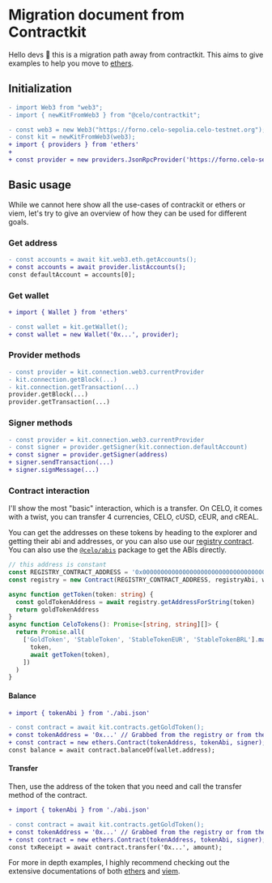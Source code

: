 # Migration document from Contractkit

Hello devs 🌱 this is a migration path away from contractkit. This aims to give examples to help you move to [ethers](https://docs.ethers.org/).

## Initialization

```diff
- import Web3 from "web3";
- import { newKitFromWeb3 } from "@celo/contractkit";

- const web3 = new Web3("https://forno.celo-sepolia.celo-testnet.org");
- const kit = newKitFromWeb3(web3);
+ import { providers } from 'ethers'
+
+ const provider = new providers.JsonRpcProvider('https://forno.celo-sepolia.celo-testnet.org')
```

## Basic usage

While we cannot here show all the use-cases of contrackit or ethers or viem, let's try to give an overview of how they can be used for different goals.

### Get address

```diff
- const accounts = await kit.web3.eth.getAccounts();
+ const accounts = await provider.listAccounts();
const defaultAccount = accounts[0];
```

### Get wallet

```diff
+ import { Wallet } from 'ethers'

- const wallet = kit.getWallet();
+ const wallet = new Wallet('0x...', provider);
```

### Provider methods

```diff
- const provider = kit.connection.web3.currentProvider
- kit.connection.getBlock(...)
- kit.connection.getTransaction(...)
provider.getBlock(...)
provider.getTransaction(...)
```

### Signer methods

```diff
- const provider = kit.connection.web3.currentProvider
- const signer = provider.getSigner(kit.connection.defaultAccount)
+ const signer = provider.getSigner(address)
+ signer.sendTransaction(...)
+ signer.signMessage(...)
```

### Contract interaction

I'll show the most "basic" interaction, which is a transfer. On CELO, it comes with a twist, you can transfer 4 currencies, CELO, cUSD, cEUR, and cREAL.

You can get the addresses on these tokens by heading to the explorer and getting their abi and addresses, or you can also use our [registry contract](https://docs.celo.org/developer/contractkit/contracts-wrappers-registry). You can also use the [`@celo/abis`](https://www.npmjs.com/package/@celo/abis) package to get the ABIs directly.

```ts
// this address is constant
const REGISTRY_CONTRACT_ADDRESS = '0x000000000000000000000000000000000000ce10'
const registry = new Contract(REGISTRY_CONTRACT_ADDRESS, registryAbi, wallet)

async function getToken(token: string) {
  const goldTokenAddress = await registry.getAddressForString(token)
  return goldTokenAddress
}
async function CeloTokens(): Promise<[string, string][]> {
  return Promise.all(
    ['GoldToken', 'StableToken', 'StableTokenEUR', 'StableTokenBRL'].map(async (token) => [
      token,
      await getToken(token),
    ])
  )
}
```

#### Balance

```diff
+ import { tokenAbi } from './abi.json'

- const contract = await kit.contracts.getGoldToken();
+ const tokenAddress = '0x...' // Grabbed from the registry or from the explorer
+ const contract = new ethers.Contract(tokenAddress, tokenAbi, signer);
const balance = await contract.balanceOf(wallet.address);
```

#### Transfer

Then, use the address of the token that you need and call the transfer method of the contract.

```diff
+ import { tokenAbi } from './abi.json'

- const contract = await kit.contracts.getGoldToken();
+ const tokenAddress = '0x...' // Grabbed from the registry or from the explorer
+ const contract = new ethers.Contract(tokenAddress, tokenAbi, signer);
const txReceipt = await contract.transfer('0x...', amount);
```

For more in depth examples, I highly recommend checking out the extensive documentations of both [ethers](https://docs.ethers.org/) and [viem](https://viem.sh/).
